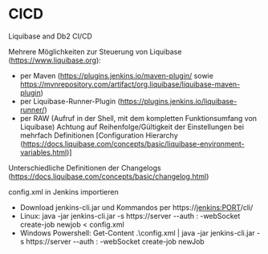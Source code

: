 # CICD
Liquibase and Db2 CI/CD

Mehrere Möglichkeiten zur Steuerung von Liquibase (https://www.liquibase.org):
- per Maven (https://plugins.jenkins.io/maven-plugin/ sowie https://mvnrepository.com/artifact/org.liquibase/liquibase-maven-plugin)
- per Liquibase-Runner-Plugin (https://plugins.jenkins.io/liquibase-runner/)
- per RAW (Aufruf in der Shell, mit dem kompletten Funktionsumfang von Liquibase)
Achtung auf Reihenfolge/Gültigkeit der Einstellungen bei mehrfach Definitionen [Configuration Hierarchy (https://docs.liquibase.com/concepts/basic/liquibase-environment-variables.html)]

Unterschiedliche Definitionen der Changelogs (https://docs.liquibase.com/concepts/basic/changelog.html)

config.xml in Jenkins importieren
- Download jenkins-cli.jar und Kommandos per https://<jenkins:PORT>/cli/
- Linux:
  java -jar jenkins-cli.jar -s https://server --auth <user>:<token> -webSocket  create-job newjob < config.xml
- Windows Powershell:
  Get-Content .\config.xml | java -jar jenkins-cli.jar -s https://server --auth <user>:<token> -webSocket create-job newJob
